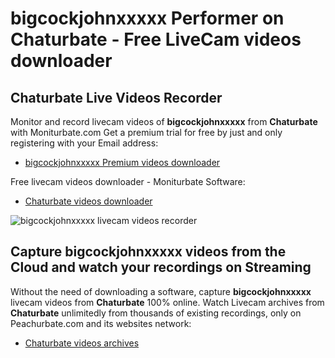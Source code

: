 # bigcockjohnxxxxx Performer on Chaturbate - Free LiveCam videos downloader

## Chaturbate Live Videos Recorder

Monitor and record livecam videos of **bigcockjohnxxxxx** from **Chaturbate** with Moniturbate.com
Get a premium trial for free by just and only registering with your Email address:
* [bigcockjohnxxxxx Premium videos downloader](https://moniturbate.com/request-demo-licence-key.html)

Free livecam videos downloader - Moniturbate Software:
* [Chaturbate videos downloader](https://moniturbate.com/moniturbate-download-software.html)

![bigcockjohnxxxxx livecam videos recorder](https://peachurnet.com/templates/moniturbate-software.png)


## Capture bigcockjohnxxxxx videos from the Cloud and watch your recordings on Streaming

Without the need of downloading a software, capture **bigcockjohnxxxxx** livecam videos from **Chaturbate** 100% online.
Watch Livecam archives from **Chaturbate** unlimitedly from thousands of existing recordings, only on Peachurbate.com and its websites network:
* [Chaturbate videos archives](https://peachurnet.com/)